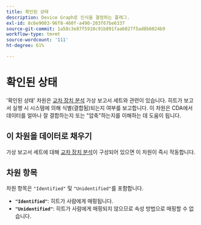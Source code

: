```yaml
---
title: 확인된 상태
description: Device Graph로 인식을 결정하는 플래그.
exl-id: 8c6e9003-96f8-460f-a490-203f67be6337
source-git-commit: 1a58c3e87f5918c91b891faa6027f5ad8b6024b9
workflow-type: tm+mt
source-wordcount: '111'
ht-degree: 61%

---
```


# 확인된 상태

&#39;확인된 상태&#39; 차원은 [교차 장치 분석](../cda/overview.md) 가상 보고서 세트와 관련이 있습니다. 히트가 보고서 실행 시 시스템에 의해 식별(결합됨)되는지 여부를 보고합니다. 이 차원은 CDA에서 데이터를 얼마나 잘 결합하는지 또는 &quot;압축&quot;하는지를 이해하는 데 도움이 됩니다.

## 이 차원을 데이터로 채우기

가상 보고서 세트에 대해 [교차 장치 분석](../cda/overview.md)이 구성되어 있으면 이 차원이 즉시 작동합니다.

## 차원 항목

차원 항목은 `"Identified"` 및 `"Unidentified"`를 포함합니다. 

* **`"Identified"`**: 히트가 사람에게 매핑됩니다.
* **`"Unidentified"`**: 히트가 사람에게 매핑되지 않으므로 속성 방법으로 매핑할 수 없습니다.
